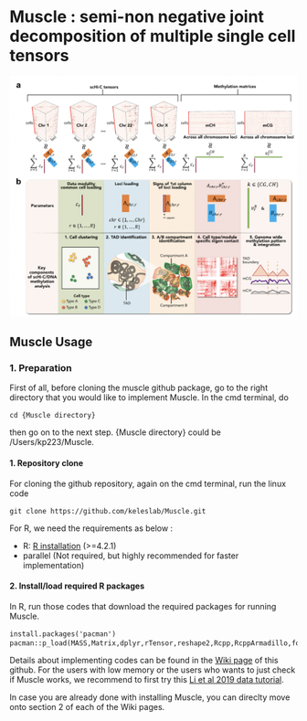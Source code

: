 # Muscle : semi-non negative joint decomposition of multiple single cell tensors
![Muscle diagram](/figures/Figure_intro.jpg)

## Muscle Usage

### 1. Preparation


First of all, before cloning the muscle github package, go to the right directory that you would like to implement Muscle. In the cmd terminal, do

```
cd {Muscle directory}
```

then go on to the next step. {Muscle directory} could be /Users/kp223/Muscle.


#### 1. Repository clone

For cloning the github repository, again on the cmd terminal, run the linux code 

```
git clone https://github.com/keleslab/Muscle.git
```

For R, we need the requirements as below : 


-   R: [R installation](https://www.r-project.org)  (>=4.2.1)
-   parallel (Not required, but highly recommended for faster implementation)

#### 2. Install/load required R packages

In R, run those codes that download the required packages for running Muscle.

```
install.packages('pacman')
pacman::p_load(MASS,Matrix,dplyr,rTensor,reshape2,Rcpp,RcppArmadillo,foreach,inline,furrr,purrr,parallel,doParallel,RSpectra,qs,gtools)
```

Details about implementing codes can be found in the [Wiki page](https://github.com/keleslab/Muscle/wiki) of this github. For the users with low memory or the users who wants to just check if Muscle works, we recommend to first try this [Li et al 2019 data tutorial](https://github.com/keleslab/Muscle/wiki/Li-et-al-2019).

In case you are already done with installing Muscle, you can direclty move onto section 2 of each of the Wiki pages.
